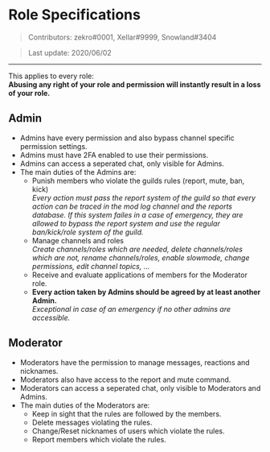 # Role Specifications
> Contributors: zekro#0001, Xellar#9999, Snowland#3404

> Last update: 2020/06/02

---

This applies to every role:  
**Abusing any right of your role and permission will instantly result in a loss of your role.**

## Admin

- Admins have every permission and also bypass channel specific permission settings.
- Admins must have 2FA enabled to use their permissions.
- Admins can access a seperated chat, only visible for Admins.
- The main duties of the Admins are:
  - Punish members who violate the guilds rules (report, mute, ban, kick)  
    *Every action must pass the report system of the guild so that every action can be traced in the mod log channel and the reports database. If this system failes in a case of emergency, they are allowed to bypass the report system and use the regular ban/kick/role system of the guild.*
  - Manage channels and roles  
    *Create channels/roles which are needed, delete channels/roles which are not, rename channels/roles, enable slowmode, change permissions, edit channel topics, ...*
  - Receive and evaluate applications of members for the Moderator role.
  - **Every action taken by Admins should be agreed by at least another Admin.**  
    *Exceptional in case of an emergency if no other admins are accessible.*
    
## Moderator

- Moderators have the permission to manage messages, reactions and nicknames.
- Moderators also have access to the report and mute command.
- Moderators can access a seperated chat, only visible to Moderators and Admins.
- The main duties of the Moderators are:
  - Keep in sight that the rules are followed by the members.
  - Delete messages violating the rules.
  - Change/Reset nicknames of users which violate the rules.
  - Report members which violate the rules.
